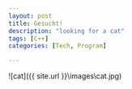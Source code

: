 ```yaml
---
layout: post
title: Gesucht!
description: "looking for a cat"
tags: [C++]
categories: [Tech, Program]

---
```


 ![cat]({{ site.url }}\images\cat.jpg)

